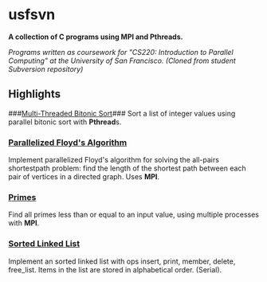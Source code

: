 # usfsvn
**A collection of C programs using MPI and Pthreads.**

*Programs written as coursework for "CS220: Introduction to Parallel Computing" at the University of San Francisco.
(Cloned from student Subversion repository)*

## Highlights
###[Multi-Threaded Bitonic Sort](https://github.com/mpyan/usfsvn/blob/master/cs220/p5/pth_bitonic.c)###
Sort a list of integer values using parallel bitonic sort with **Pthread**s.

### [Parallelized Floyd's Algorithm](https://github.com/mpyan/usfsvn/blob/master/cs220/p3/prog3.c)
Implement parallelized Floyd's algorithm for solving the all-pairs shortestpath problem: find the length of the shortest path between each pair of vertices in a directed graph. Uses **MPI**.

### [Primes](https://github.com/mpyan/usfsvn/blob/master/cs220/p4/prog4.c)
Find all primes less than or equal to an input value, using multiple processes with **MPI**.

### [Sorted Linked List](https://github.com/mpyan/usfsvn/blob/master/cs220/p2/prog2.c)
Implement an sorted linked list with ops insert, print, member, delete, free_list. Items in the list are stored in alphabetical order. (Serial).
